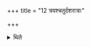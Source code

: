 +++
title = "12 त्रयश्चतुर्दशरात्राः"

+++

<details><summary>थिते</summary>

12. There are three fourteen-day-sacrificial-sessions. 
</details>
